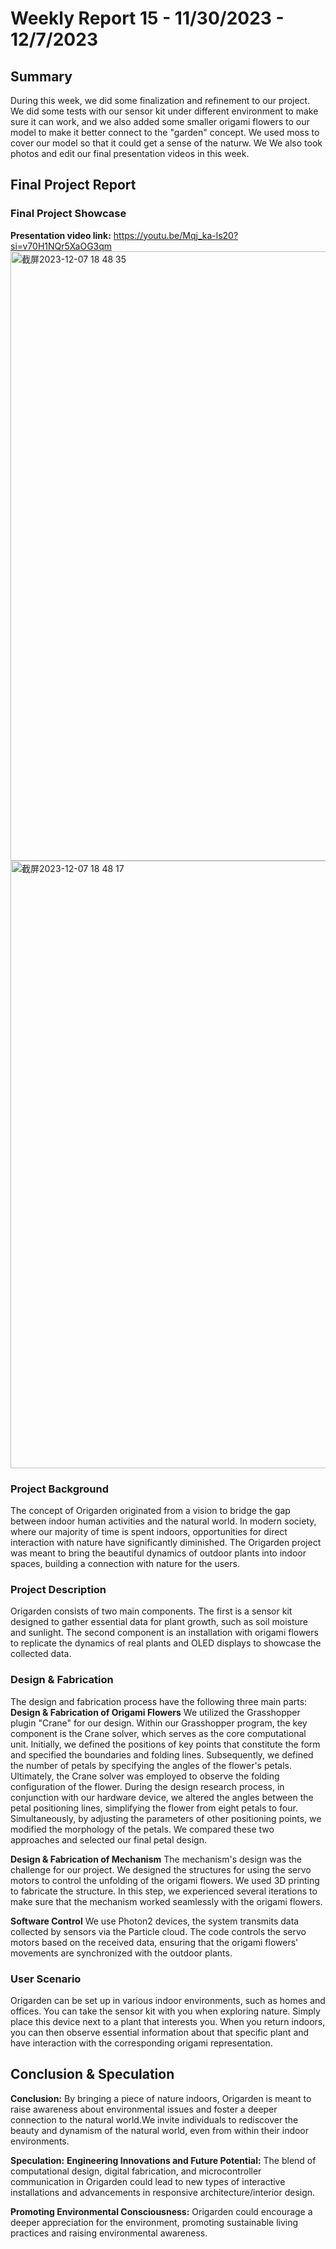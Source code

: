 # Weekly Report 15 - 11/30/2023 - 12/7/2023

## Summary
During this week, we did some finalization and refinement to our project. We did some tests with our sensor kit under different environment to make sure it can work, and we also added some smaller origami flowers to our model to make it better connect to the "garden" concept. We used moss to cover our model so that it could get a sense of the naturw. We We also took photos and edit our final presentation videos in this week. 

## Final Project Report
### Final Project Showcase
**Presentation video link:** https://youtu.be/Mqj_ka-ls20?si=v70H1NQr5XaOG3qm
<img width="975" alt="截屏2023-12-07 18 48 35" src="https://github.com/Berkeley-MDes/tdf-fa23-PikaG/assets/74200423/39aee646-e729-4611-b705-df16021bcc77">
<img width="972" alt="截屏2023-12-07 18 48 17" src="https://github.com/Berkeley-MDes/tdf-fa23-PikaG/assets/74200423/d2df3269-8dcb-491d-9d4c-743f0f191119">

### Project Background
The concept of Origarden originated from a vision to bridge the gap between indoor human activities and the natural world. In modern society, where our majority of time is spent indoors, opportunities for direct interaction with nature have significantly diminished. The Origarden project was meant to bring the beautiful dynamics of outdoor plants into indoor spaces, building a connection with nature for the users.

### Project Description
Origarden consists of two main components. The first is a sensor kit designed to gather essential data for plant growth, such as soil moisture and sunlight. The second component is an installation with origami flowers to replicate the dynamics of real plants and OLED displays to showcase the collected data.

### Design & Fabrication
The design and fabrication process have the following three main parts:
**Design & Fabrication of Origami Flowers**
We utilized the Grasshopper plugin "Crane" for our design. Within our Grasshopper program, the key component is the Crane solver, which serves as the core computational unit. Initially, we defined the positions of key points that constitute the form and specified the boundaries and folding lines. Subsequently, we defined the number of petals by specifying the angles of the flower's petals. Ultimately, the Crane solver was employed to observe the folding configuration of the flower.
During the design research process, in conjunction with our hardware device, we altered the angles between the petal positioning lines, simplifying the flower from eight petals to four. Simultaneously, by adjusting the parameters of other positioning points, we modified the morphology of the petals. We compared these two approaches and selected our final petal design.

**Design & Fabrication of Mechanism**
The mechanism's design was the challenge for our project. We designed the structures for using the servo motors to control the unfolding of the origami flowers. We used 3D printing to fabricate the structure. In this step, we experienced several iterations to make sure that the mechanism worked seamlessly with the origami flowers.

**Software Control**
We use Photon2 devices, the system transmits data collected by sensors via the Particle cloud. The code controls the servo motors based on the received data, ensuring that the origami flowers' movements are synchronized with the outdoor plants. 

### User Scenario
Origarden can be set up in various indoor environments, such as homes and offices. You can take the sensor kit with you when exploring nature. Simply place this device next to a plant that interests you. When you return indoors, you can then observe essential information about that specific plant and have interaction with the corresponding origami representation.

## Conclusion & Speculation
**Conclusion:** By bringing a piece of nature indoors, Origarden is meant to raise awareness about environmental issues and foster a deeper connection to the natural world.We invite individuals to rediscover the beauty and dynamism of the natural world, even from within their indoor environments.

**Speculation:**
**Engineering Innovations and Future Potential:** The blend of computational design, digital fabrication, and microcontroller communication in Origarden could lead to new types of interactive installations and advancements in responsive architecture/interior design. 

**Promoting Environmental Consciousness:** Origarden could encourage a deeper appreciation for the environment, promoting sustainable living practices and raising environmental awareness.
